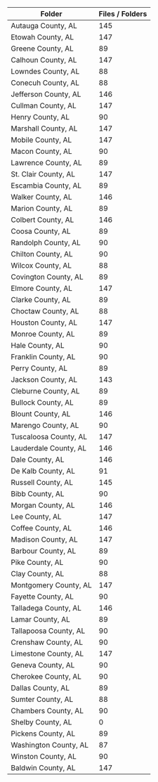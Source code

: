 | Folder                |   Files / Folders |
|-----------------------|-------------------|
| Autauga County, AL    |               145 |
| Etowah County, AL     |               147 |
| Greene County, AL     |                89 |
| Calhoun County, AL    |               147 |
| Lowndes County, AL    |                88 |
| Conecuh County, AL    |                88 |
| Jefferson County, AL  |               146 |
| Cullman County, AL    |               147 |
| Henry County, AL      |                90 |
| Marshall County, AL   |               147 |
| Mobile County, AL     |               147 |
| Macon County, AL      |                90 |
| Lawrence County, AL   |                89 |
| St. Clair County, AL  |               147 |
| Escambia County, AL   |                89 |
| Walker County, AL     |               146 |
| Marion County, AL     |                89 |
| Colbert County, AL    |               146 |
| Coosa County, AL      |                89 |
| Randolph County, AL   |                90 |
| Chilton County, AL    |                90 |
| Wilcox County, AL     |                88 |
| Covington County, AL  |                89 |
| Elmore County, AL     |               147 |
| Clarke County, AL     |                89 |
| Choctaw County, AL    |                88 |
| Houston County, AL    |               147 |
| Monroe County, AL     |                89 |
| Hale County, AL       |                90 |
| Franklin County, AL   |                90 |
| Perry County, AL      |                89 |
| Jackson County, AL    |               143 |
| Cleburne County, AL   |                89 |
| Bullock County, AL    |                89 |
| Blount County, AL     |               146 |
| Marengo County, AL    |                90 |
| Tuscaloosa County, AL |               147 |
| Lauderdale County, AL |               146 |
| Dale County, AL       |               146 |
| De Kalb County, AL    |                91 |
| Russell County, AL    |               145 |
| Bibb County, AL       |                90 |
| Morgan County, AL     |               146 |
| Lee County, AL        |               147 |
| Coffee County, AL     |               146 |
| Madison County, AL    |               147 |
| Barbour County, AL    |                89 |
| Pike County, AL       |                90 |
| Clay County, AL       |                88 |
| Montgomery County, AL |               147 |
| Fayette County, AL    |                90 |
| Talladega County, AL  |               146 |
| Lamar County, AL      |                89 |
| Tallapoosa County, AL |                90 |
| Crenshaw County, AL   |                90 |
| Limestone County, AL  |               147 |
| Geneva County, AL     |                90 |
| Cherokee County, AL   |                90 |
| Dallas County, AL     |                89 |
| Sumter County, AL     |                88 |
| Chambers County, AL   |                90 |
| Shelby County, AL     |                 0 |
| Pickens County, AL    |                89 |
| Washington County, AL |                87 |
| Winston County, AL    |                90 |
| Baldwin County, AL    |               147 |